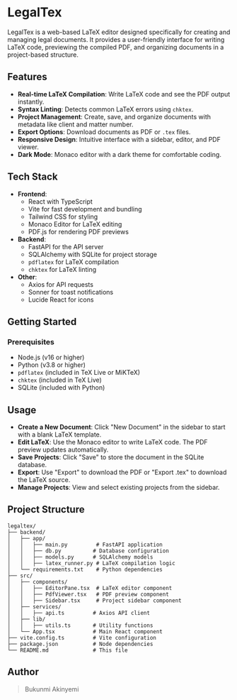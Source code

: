 # LegalTex

LegalTex is a web-based LaTeX editor designed specifically for creating and managing legal documents. It provides a user-friendly interface for writing LaTeX code, previewing the compiled PDF, and organizing documents in a project-based structure.

## Features

- **Real-time LaTeX Compilation**: Write LaTeX code and see the PDF output instantly.
- **Syntax Linting**: Detects common LaTeX errors using `chktex`.
- **Project Management**: Create, save, and organize documents with metadata like client and matter number.
- **Export Options**: Download documents as PDF or `.tex` files.
- **Responsive Design**: Intuitive interface with a sidebar, editor, and PDF viewer.
- **Dark Mode**: Monaco editor with a dark theme for comfortable coding.

## Tech Stack

- **Frontend**:
  - React with TypeScript
  - Vite for fast development and bundling
  - Tailwind CSS for styling
  - Monaco Editor for LaTeX editing
  - PDF.js for rendering PDF previews
- **Backend**:
  - FastAPI for the API server
  - SQLAlchemy with SQLite for project storage
  - `pdflatex` for LaTeX compilation
  - `chktex` for LaTeX linting
- **Other**:
  - Axios for API requests
  - Sonner for toast notifications
  - Lucide React for icons

## Getting Started

### Prerequisites

- Node.js (v16 or higher)
- Python (v3.8 or higher)
- `pdflatex` (included in TeX Live or MiKTeX)
- `chktex` (included in TeX Live)
- SQLite (included with Python)


## Usage

- **Create a New Document**: Click "New Document" in the sidebar to start with a blank LaTeX template.
- **Edit LaTeX**: Use the Monaco editor to write LaTeX code. The PDF preview updates automatically.
- **Save Projects**: Click "Save" to store the document in the SQLite database.
- **Export**: Use "Export" to download the PDF or "Export .tex" to download the LaTeX source.
- **Manage Projects**: View and select existing projects from the sidebar.

## Project Structure

```
legaltex/
├── backend/
│   ├── app/
│   │   ├── main.py         # FastAPI application
│   │   ├── db.py          # Database configuration
│   │   ├── models.py      # SQLAlchemy models
│   │   ├── latex_runner.py # LaTeX compilation logic
│   └── requirements.txt    # Python dependencies
├── src/
│   ├── components/
│   │   ├── EditorPane.tsx  # LaTeX editor component
│   │   ├── PdfViewer.tsx   # PDF preview component
│   │   ├── Sidebar.tsx     # Project sidebar component
│   ├── services/
│   │   ├── api.ts         # Axios API client
│   ├── lib/
│   │   ├── utils.ts       # Utility functions
│   └── App.tsx            # Main React component
├── vite.config.ts         # Vite configuration
├── package.json           # Node dependencies
└── README.md              # This file
```

## Author

> Bukunmi Akinyemi